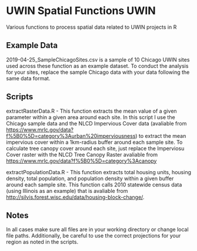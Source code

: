 # UWIN Spatial Functions UWIN
Various functions to process spatial data related to UWIN projects in R

## Example Data

2019-04-25_SampleChicagoSites.csv is a sample of 10 Chicago UWIN sites used across these function as an example dataset. To conduct the analysis for your sites, replace the sample Chicago data with your data following the same data format.

## Scripts

extractRasterData.R - This function extracts the mean value of a given parameter within a given area around each site. In this script I use the Chicago sample data and the NLCD Impervious Cover data (avaliable from https://www.mrlc.gov/data?f%5B0%5D=category%3Aurban%20imperviousness) to extract the mean impervious cover within a 1km-radius buffer around each sample site. To calculate tree canopy cover around each site, just replace the Imperviosu Cover raster with the NLCD Tree Canopy Raster avaliable from https://www.mrlc.gov/data?f%5B0%5D=category%3Acanopy

extractPopulationData.R - This function extracts total housing units, housing density, total population, and population density within a given buffer around each sample site. This function calls 2010 statewide census data (using Illinois as an example) that is avaliable from http://silvis.forest.wisc.edu/data/housing-block-change/.

## Notes
In all cases make sure all files are in your working directory or change local file paths. Additionally, be careful to use the correct projections for your region as noted in the scripts.

